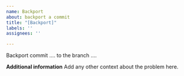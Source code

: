 ```yaml
---
name: Backport
about: backport a commit
title: "[Backport]"
labels: ''
assignees: ''

---
```


Backport commit ....  to the branch ....

**Additional information**
Add any other context about the problem here.

